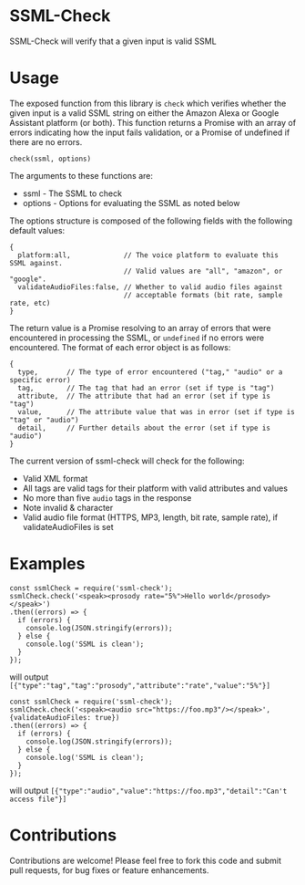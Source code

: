 # SSML-Check

SSML-Check will verify that a given input is valid SSML

# Usage

The exposed function from this library is `check` which verifies whether the given input is a valid SSML string on either the Amazon Alexa or Google Assistant platform (or both). This function returns a Promise with an array of errors indicating how the input fails validation, or a Promise of undefined if there are no errors.

```
check(ssml, options)
```

The arguments to these functions are:

 * ssml - The SSML to check
 * options - Options for evaluating the SSML as noted below
 
The options structure is composed of the following fields with the following default values:

```
{
  platform:all,             // The voice platform to evaluate this SSML against.
                            // Valid values are "all", "amazon", or "google".
  validateAudioFiles:false, // Whether to valid audio files against
                            // acceptable formats (bit rate, sample rate, etc)
}
```

The return value is a Promise resolving to an array of errors that were encountered in processing the SSML, or `undefined` if no errors were encountered.  The format of each error object is as follows:

```
{
  type,       // The type of error encountered ("tag," "audio" or a specific error)
  tag,        // The tag that had an error (set if type is "tag")
  attribute,  // The attribute that had an error (set if type is "tag")
  value,      // The attribute value that was in error (set if type is "tag" or "audio")
  detail,     // Further details about the error (set if type is "audio")
}
```
The current version of ssml-check will check for the following:

 * Valid XML format
 * All tags are valid tags for their platform with valid attributes and values
 * No more than five `audio` tags in the response
 * Note invalid & character
 * Valid audio file format (HTTPS, MP3, length, bit rate, sample rate), if validateAudioFiles is set
 
# Examples

```
const ssmlCheck = require('ssml-check');
ssmlCheck.check('<speak><prosody rate="5%">Hello world</prosody></speak>')
.then((errors) => {
  if (errors) {
    console.log(JSON.stringify(errors));
  } else {
    console.log('SSML is clean');
  }
});
```
will output `[{"type":"tag","tag":"prosody","attribute":"rate","value":"5%"}]`

```
const ssmlCheck = require('ssml-check');
ssmlCheck.check('<speak><audio src="https://foo.mp3"/></speak>', {validateAudioFiles: true})
.then((errors) => {
  if (errors) {
    console.log(JSON.stringify(errors));
  } else {
    console.log('SSML is clean');
  }
});
```
will output `[{"type":"audio","value":"https://foo.mp3","detail":"Can't access file"}]`

# Contributions

Contributions are welcome! Please feel free to fork this code and submit pull requests, for bug fixes or feature enhancements.
